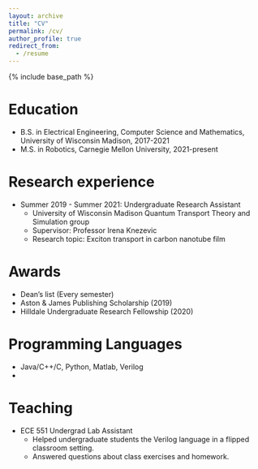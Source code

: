 ```yaml
---
layout: archive
title: "CV"
permalink: /cv/
author_profile: true
redirect_from:
  - /resume
---
```


{% include base_path %}

Education
======
* B.S. in Electrical Engineering, Computer Science and Mathematics, University of Wisconsin Madison, 2017-2021
* M.S. in Robotics, Carnegie Mellon University, 2021-present

Research experience
======
* Summer 2019 - Summer 2021: Undergraduate Research Assistant
  * University of Wisconsin Madison Quantum Transport Theory and Simulation group
  * Supervisor: Professor Irena Knezevic
  * Research topic: Exciton transport in carbon nanotube film
  
Awards
======
* Dean’s list (Every semester)
* Aston & James Publishing Scholarship (2019)
* Hilldale Undergraduate Research Fellowship (2020)


Programming Languages
======
* Java/C++/C, Python, Matlab, Verilog
* 
  
Teaching
======
* ECE 551 Undergrad Lab Assistant
  * Helped undergraduate students the Verilog language in a flipped classroom setting.
  * Answered questions about class exercises and homework.


